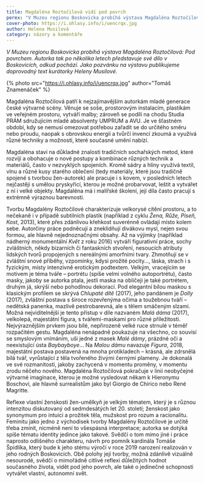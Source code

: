 ```yaml
---
title: Magdaléna Roztočilová vidí pod povrch
perex: "V Muzeu regionu Boskovicka probíhá výstava Magdaléna Roztočilová: Pod povrchem. Jako pozvánku publikujeme doprovodný text kurátorky Heleny Musilové."
cover-photo: https://i.ohlasy.info/i/uencrqx.jpg
author: Helena Musilová
category: názory a komentáře
---
```


*V Muzeu regionu Boskovicka probíhá výstava Magdaléna Roztočilová: Pod povrchem. Autorka tak po několika letech představuje své dílo v Boskovicích, odkud pochází. Jako pozvánku na výstavu publikujeme doprovodný text kurátorky Heleny Musilové.*

{% photo src="https://i.ohlasy.info/i/uencrqx.jpg" author="Tomáš Znamenáček" %}

Magdaléna Roztočilová patří k nejzajímavějším autorkám mladé generace české výtvarné scény. Věnuje se soše, prostorovým instalacím, plastikám ve veřejném prostoru, vytváří malby; zároveň se podílí na chodu Studia PRÁM sdružujícím mladé absolventy UMPRUM a AVU. Je ve šťastném období, kdy se nemusí omezovat potřebou zařadit se do určitého směru nebo proudu, naopak s obrovskou energií a tvůrčí invencí zkoumá a využívá různé techniky a možnosti, které současné umění nabízí. 

Magdaléna staví na důkladné znalosti tradičních sochařských metod, které rozvíjí a obohacuje o nové postupy a kombinace různých technik a materiálů, často v nezvyklých spojeních. Kromě sádry a hlíny využívá textil, vlnu a různé kusy starého oblečení (tedy materiály, které jsou tradičně spojené s tvorbou žen-autorek) ale pracuje i s kovem, v posledních letech nejčastěji s umělou pryskyřicí, kterou je možné probarvovat, leštit a vytvářet z ní i velké objekty. Magdaléna má i malířské školení, její díla často pracují s extrémně výraznou barevnosti. 

Tvorbu Magdalény Roztočilové charakterizuje velkorysé cítění prostoru, a to nečekaně i v případě subtilních plastik (například z cyklu *Žena, Růže, Píseň, Kost*, 2013), které přes zdánlivou křehkost suverénně ovládají místo kolem sebe. Autorčiny práce podněcují a zneklidňují divákovu mysl, nejen svou formou, ale hlavně nejednoznačnými obsahy. Až na výjimky (například nádherný monumentální *Květ* z roku 2016) vytváří figurativní práce, sochy zvláštních, někdy bizarních či fantaskních stvoření, nesoucích atributy lidských tvorů propojených s nereálnými amorfními tvary. Zhmotňují se v zvláštní snové příběhy, vzpomínky, kdysi prožité pocity…, láska, strach i s fyzickým, místy intenzivně erotickým podtextem. Velkým, vracejícím se motivem je téma tváře – portrétu (spíše velmi volného autoportrétu), často masky, jakoby se autorka ptala, jestli maska na obličeji je také portrétem, druhým já, skrýší nebo pohodlnou dekorací. Pod elegantní bílou maskou s klasickým profilem se skrývá *Chlupaté dítě* (2017), jeho pandánem je *Dolly* (2017), zvláštní postava s široce rozevřenýma očima a toužebnou tváří – nedětská panenka, mazlivě pestrobarevná, ale s tělem smáčeným slzami. Možná nejviditelnější je tento přístup v díle nazvaném *Malá dáma* (2017), velkolepá, majestátní figura, s tvářemi-maskami pro různé příležitosti. Nejvýraznějším prvkem jsou bílé, nepřirozeně velké ruce strnulé v téměř rozpačitém gestu. Magdaléna nenápadně poukazuje na všechno, co souvisí se smyslovým vnímáním, uši jedné z masek *Malé dámy*, prázdné oči a neexistující ústa *Baybayboye*… Na *Malou dámu* navazuje *Figura*, 2018, majestátní postava postavená na mnoha protikladech – krásná, ale zdrsnělá bílá tvář, vyrůstající z těla tvořeného živými černými plameny. Je dokonalá ve své rozmanitosti, jakoby zachycená v momentu proměny, v momentu zrodu něčeho nového. Magdaléna Roztočilová pokračuje v linii neobyčejné výtvarné imaginace, kterou je možné vysledovat někam k Hieronymu Boschovi, ale hlavně surrealistům jako byl Giorgio de Chirico nebo René Magritte.

Reflexe vlastní ženskosti žen-umělkyň je velkým tématem, který je s různou intenzitou diskutovaný od sedmdesátých let 20. století; ženskost jako synonymum pro intuici a prožitek těla, mužskost pro rozum a racionalitu. Feminitu jako jedno z východisek tvorby Magdalény Roztočilové je určitě třeba zmínit, nicméně není to všespásná interpretace; autorka se dotýká spíše tématu identity jedince jako takové. Svědčí o tom mimo jiné i práce naprosto odlišného charakteru, návrh pro pomník kardinála Tomáše Špidlíka, který bude k jeho stému výročí v roce 2019 narození realizován v jeho rodných Boskovicích. Obě polohy její tvorby, možná zdánlivě vizuálně nesourodé, svědčí o mimořádně citlivé reflexi důležitých hodnot současného života, vidět pod jeho povrch, ale také o jedinečné schopnosti vytvářet vlastní, autonomní svět. 
